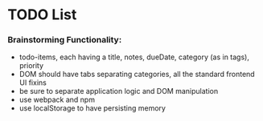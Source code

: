 # TODO List

### Brainstorming Functionality:
- todo-items, each having a title, notes, dueDate, category (as in tags), priority
- DOM should have tabs separating categories, all the standard frontend UI fixins
- be sure to separate application logic and DOM manipulation
- use webpack and npm
- use localStorage to have persisting memory